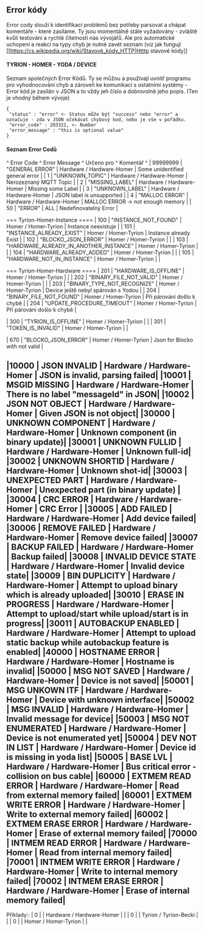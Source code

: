 ## Error kódy


Error cody slouží k identifikaci problémů bez potřeby parsovat a chápat komentáře - které zasíláme.
Ty jsou momentálně stále vyžadovány - zvláště kvůli testování a rychlé čitelnosti nás vývojářů. 
Ale pro automatické uchopení a reakci na typy chyb je nutné zavét seznam (viz jak fungují [[https://cs.wikipedia.org/wiki/Stavové_kódy_HTTP|Htttp stavové kódy]]

#### TYRION - HOMER - YODA / DEVICE 

Seznam společných Error Kódů. Ty se můžou a používají uvnitř programu pro vyhodnocování chyb a zároveň ke komunikaci s ostatními systémy - Error kód je zasílán v JSON a to vždy jeh číslo a dobrovolně jeho popis. (Ten je vhodný během vývoje)  

```
{
 "status" : "error" <- Status může být "success" nebo "error" a označuje - zda v JSON očekávat chybový kod, nebo je vše v pořádku.  
 "error_code" : 203321, <- Number
 "error_message" : "this is optional value" 
}
```

#### Seznam Error Codů

^ Error Code ^ Error Message                    ^ Určeno pro                   ^ Komentář               ^
| 99999999    | "GENERAL ERROR"                    | Hardware / Hardware-Homer    | Some unidentified general error |
| 1    | "UNKNOWN_TOPIC"                           | Hardware / Hardware-Homer    | Nerozeznaný MQTT Topic |
| 2    | "MISSING_LABEL"                           | Hardware / Hardware-Homer    | Missing some Label     |
| 3    | "UNKNOWN_LABEL"                           | Hardware / Hardware-Homer    | JSON label is unsupported     |
| 4    | "MALLOC ERROR"                            | Hardware / Hardware-Homer    | MALLOC ERROR -> not enough memory     |
| 50   | "ERROR"                                   | ALL                          | Nedefinovatelný Error  |

=== Tyrion-Homer-Instance ====
| 100  | "INSTANCE_NOT_FOUND"                      | Homer / Homer-Tyrion         | Instance neexistuje |
| 101  | "INSTANCE_ALREADY_EXIST"                  | Homer / Homer-Tyrion         | Instance already Exist |
| 102  | "BLOCKO_JSON_ERROR"                       | Homer / Homer-Tyrion         | |
| 103  | "HARDWARE_ALREADY_IN_ANOTHER_INSTANCE"    | Homer / Homer-Tyrion         | |
| 104  | "HARDWARE_ALREADY_ADDED"                  | Homer / Homer-Tyrion         | |
| 105  | "HARDWARE_NOT_IN_INSTANCE"                | Homer / Homer-Tyrion         | |

=== Tyrion-Homer-Hardware ====
| 201  | "HARDWARE_IS_OFFLINE"                     | Homer / Homer-Tyrion         | |
| 202  | "BINARY_FILE_NOT_VALID"                   | Homer / Homer-Tyrion         | |
| 203  | "BINARY_TYPE_NOT_RECOGNIZE"               | Homer / Homer-Tyrion         | Device ještě nebyl spárován s Yodou |
| 204  | "BINARY_FILE_NOT_FOUND"                   | Homer / Homer-Tyrion         | Při párování došlo k chybě          |
| 204  | "UPDATE_PROCEDURE_TIMEOUT"                | Homer / Homer-Tyrion         | Při párování došlo k chybě          |

| 300  | "TYRION_IS_OFFLINE"                       | Homer / Homer-Tyrion         | |
| 301  | "TOKEN_IS_INVALID"                        | Homer / Homer-Tyrion         | |

| 670  | "BLOCKO_JSON_ERROR"                       | Homer / Homer-Tyrion         | Json for Blocko with not valid |

|10000 | JSON INVALID                              | Hardware / Hardware-Homer    | JSON is invalid, parsing failed|
|10001 | MSGID MISSING                             | Hardware / Hardware-Homer    | There is no label "messageId" in JSON|
|10002 | JSON NOT OBJECT                           | Hardware / Hardware-Homer    | Given JSON is not object|
|30000 | UNKNOWN COMPONENT                         | Hardware / Hardware-Homer    | Unknown component (in binary update)|
|30001 | UNKNOWN FULLID                            | Hardware / Hardware-Homer    | Unknown full-id|
|30002 | UNKNOWN SHORTID                           | Hardware / Hardware-Homer    | Unknown shot-id|
|30003 | UNEXPECTED PART                           | Hardware / Hardware-Homer    | Unexpected part (in binary update) |
|30004 | CRC ERROR                                 | Hardware / Hardware-Homer    | CRC Error |
|30005 | ADD FAILED                                | Hardware / Hardware-Homer    | Add device failed|
|30006 | REMOVE FAILED                             | Hardware / Hardware-Homer    | Remove device failed|
|30007 | BACKUP FAILED                             | Hardware / Hardware-Homer    | Backup failed|
|30008 | INVALID DEVICE STATE                      | Hardware / Hardware-Homer    | Invalid device state|
|30009 | BIN DUPLICITY                             | Hardware / Hardware-Homer    | Attempt to upload binary which is already uploaded|
|30010 | ERASE IN PROGRESS                         | Hardware / Hardware-Homer    | Attempt to upload/start while upload/start is in progress|
|30011 | AUTOBACKUP ENABLED                        | Hardware / Hardware-Homer    | Attempt to upload static backup while autobackup feature is enabled|
|40000 | HOSTNAME ERROR                            | Hardware / Hardware-Homer    | Hostname is invalid|
|50000 | MSG NOT SAVED                             | Hardware / Hardware-Homer    | Device is not saved|
|50001 | MSG UNKOWN ITF                            | Hardware / Hardware-Homer    | Device with unknown interface|
|50002 | MSG INVALID                               | Hardware / Hardware-Homer    | Invalid message for device|
|50003 | MSG NOT ENUMERATED                        | Hardware / Hardware-Homer    | Device is not enumerated yet|
|50004 | DEV NOT IN LIST                           | Hardware / Hardware-Homer    | Device id is missing in yoda list|
|50005 | BASE LVL                                  | Hardware / Hardware-Homer    | Bus critical error - collision on bus cable|
|60000 | EXTMEM READ ERROR                         | Hardware / Hardware-Homer    | Read from external memory failed|
|60001 | EXTMEM WRITE ERROR                        | Hardware / Hardware-Homer    | Write to external memory failed|
|60002 | EXTMEM ERASE ERROR                        | Hardware / Hardware-Homer    | Erase of external memory failed|
|70000 | INTMEM READ ERROR                         | Hardware / Hardware-Homer    | Read from internal memory failed|
|70001 | INTMEM WRITE ERROR                        | Hardware / Hardware-Homer    | Write to internal memory failed|
|70002 | INTMEM ERASE ERROR                        | Hardware / Hardware-Homer    | Erase of internal memory failed|
----------

Příklady:: 
| 0 |  | Hardware / Hardware-Homer | |
| 0 |  | Tyrion / Tyrion-Becki | |
| 0 |  | Homer / Homer-Tyrion | |
 


